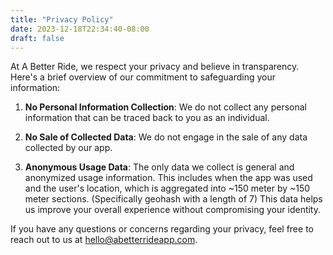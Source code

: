 ```yaml
---
title: "Privacy Policy"
date: 2023-12-18T22:34:40-08:00
draft: false
---
```



At A Better Ride, we respect your privacy and believe in transparency. Here's a brief overview of our commitment to safeguarding your information:

1. **No Personal Information Collection**:
We do not collect any personal information that can be traced back to you as an individual. 

2. **No Sale of Collected Data**:
We do not engage in the sale of any data collected by our app. 

3. **Anonymous Usage Data**:
The only data we collect is general and anonymized usage information. This includes when the app was used and the user's location, which is aggregated into ~150 meter by ~150 meter sections. (Specifically geohash with a length of 7) This data helps us improve your overall experience without compromising your identity.

If you have any questions or concerns regarding your privacy, feel free to reach out to us at hello@abetterrideapp.com. 